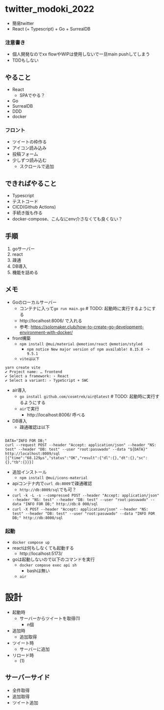 # twitter_modoki_2022
- 簡易twitter
- React (+ Typescript) + Go + SurrealDB

### 注意書き
- 個人開発なのでxx flowやWIPは使用しないで一旦main pushしてしまう
- TDDもしない

## やること
- React
  - SPAでやる？
- Go
- SurrealDB
- DDD
- docker

### フロント
- ツイートの枠作る
- アイコン読み込み
- 投稿フォーム
- 少しずつ読み込む
  - スクロールで追加

## できればやること
- Typescript
- テストコード
- CICD(Github Actions)
- 手続き版も作る
- docker-compose、こんなにenv介さなくても良くない？

## 手順
1. goサーバー
2. react
3. 疎通
4. DB導入
5. 機能を詰める

## メモ
- Goのローカルサーバー
  - コンテナに入って`go run main.go` # TODO: 起動時に実行するようにする
  - http://localhost:8006/ で入れる
  - 参考: https://solomaker.club/how-to-create-go-development-environment-with-docker/
- front構築
  - `npm install @mui/material @emotion/react @emotion/styled`
    - `npm notice New major version of npm available! 8.15.0 -> 9.5.1`
  - `viteは以下`
```
yarn create vite
✔ Project name: … frontend
✔ Select a framework: › React
✔ Select a variant: › TypeScript + SWC
```
- air導入
  - `go install github.com/cosmtrek/air@latest` # TODO: 起動時に実行するようにする
  - `air`で実行
    - http://localhost:8006/ 呼べる
- DB導入
  - 疎通確認は以下
```

DATA="INFO FOR DB;"
curl --request POST --header "Accept: application/json" --header "NS: test" --header "DB: test" --user "root:pasuwado" --data "${DATA}" http://localhost:8009/sql
[{"time":"68.129µs","status":"OK","result":{"dl":{},"dt":{},"sc":{},"tb":{}}}]
```
- 追加インストール
  - `npm install @mui/icons-material`
- apiコンテナ内で`curl db:8009`で疎通確認
  - `http://db:8009/sql`でも可？
- `curl -k -L -s --compressed POST --header "Accept: application/json" --header "NS: test" --header "DB: test" --user "root:pasuwado" --data "INFO FOR DB;" http://db:8
000/sql`
- `curl -X POST --header "Accept: application/json" --header "NS: test" --header "DB: test" --user "root:pasuwado" --data "INFO FOR DB;" http://db:8000/sql`

### 起動
- `docker compose up`
- reactは何もしなくても起動する
  - http://localhost:5173/
- goは起動しないので以下のコマンドを実行
  - `docker compose exec api sh`
    - bashは無い
  - `air`

# 設計
- 起動時
  - サーバーからツイートを取得(1)
    - n個
- 追加時
  - 追加取得
- ツイート時
  - サーバーに追加
- リロード時
  - (1)

## サーバーサイド
- 全件取得
- 追加取得
- ツイート追加
